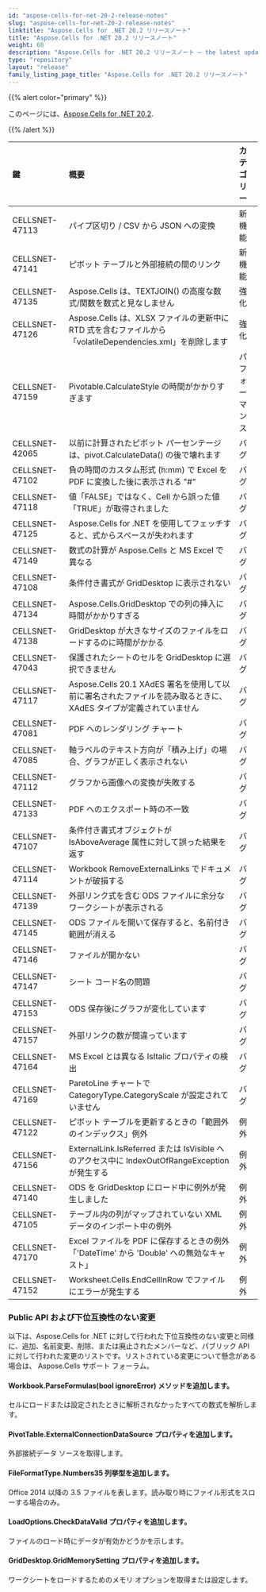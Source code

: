 ```yaml
---
id: "aspose-cells-for-net-20-2-release-notes"
slug: "aspose-cells-for-net-20-2-release-notes"
linktitle: "Aspose.Cells for .NET 20.2 リリースノート"
title: "Aspose.Cells for .NET 20.2 リリースノート"
weight: 60
description: "Aspose.Cells for .NET 20.2 リリースノート – the latest updates and fixes."
type: "repository"
layout: "release"
family_listing_page_title: "Aspose.Cells for .NET 20.2 リリースノート"
---
```

{{% alert color="primary" %}} 

このページには、[Aspose.Cells for .NET 20.2](https://www.nuget.org/packages/Aspose.Cells/20.2.0).

{{% /alert %}} 

|**鍵**|**概要**|**カテゴリー**|
|:- |:- |:- |
|CELLSNET-47113|パイプ区切り / CSV から JSON への変換|新機能|
|CELLSNET-47141|ピボット テーブルと外部接続の間のリンク|新機能|
|CELLSNET-47135|Aspose.Cells は、TEXTJOIN() の高度な数式/関数を数式と見なしません|強化|
|CELLSNET-47126|Aspose.Cells は、XLSX ファイルの更新中に RTD 式を含むファイルから「volatileDependencies.xml」を削除します|強化|
|CELLSNET-47159|Pivotable.CalculateStyle の時間がかかりすぎます|パフォーマンス|
|CELLSNET-42065|以前に計算されたピボット パーセンテージは、pivot.CalculateData() の後で壊れます|バグ|
|CELLSNET-47102|負の時間のカスタム形式 (h:mm) で Excel を PDF に変換した後に表示される "#"|バグ|
|CELLSNET-47118|値「FALSE」ではなく、Cell から誤った値「TRUE」が取得されました|バグ|
|CELLSNET-47125|Aspose.Cells for .NET を使用してフェッチすると、式からスペースが失われます|バグ|
|CELLSNET-47149|数式の計算が Aspose.Cells と MS Excel で異なる|バグ|
|CELLSNET-47108|条件付き書式が GridDesktop に表示されない|バグ|
|CELLSNET-47134|Aspose.Cells.GridDesktop での列の挿入に時間がかかりすぎる|バグ|
|CELLSNET-47138|GridDesktop が大きなサイズのファイルをロードするのに時間がかかる|バグ|
|CELLSNET-47043|保護されたシートのセルを GridDesktop に選択できません|バグ|
|CELLSNET-47117|Aspose.Cells 20.1 XAdES 署名を使用して以前に署名されたファイルを読み取るときに、XAdES タイプが定義されていません|バグ|
|CELLSNET-47081|PDF へのレンダリング チャート|バグ|
|CELLSNET-47085|軸ラベルのテキスト方向が「積み上げ」の場合、グラフが正しく表示されない|バグ|
|CELLSNET-47112|グラフから画像への変換が失敗する|バグ|
|CELLSNET-47133|PDF へのエクスポート時の不一致|バグ|
|CELLSNET-47107|条件付き書式オブジェクトが IsAboveAverage 属性に対して誤った結果を返す|バグ|
|CELLSNET-47114|Workbook RemoveExternalLinks でドキュメントが破損する|バグ|
|CELLSNET-47139|外部リンク式を含む ODS ファイルに余分なワークシートが表示される|バグ|
|CELLSNET-47145|ODS ファイルを開いて保存すると、名前付き範囲が消える|バグ|
|CELLSNET-47146|ファイルが開かない|バグ|
|CELLSNET-47147|シート コード名の問題|バグ|
|CELLSNET-47153|ODS 保存後にグラフが変化しています|バグ|
|CELLSNET-47157|外部リンクの数が間違っています|バグ|
|CELLSNET-47164|MS Excel とは異なる IsItalic プロパティの検出|バグ|
|CELLSNET-47169|ParetoLine チャートで CategoryType.CategoryScale が設定されていません|バグ|
|CELLSNET-47122|ピボット テーブルを更新するときの「範囲外のインデックス」例外|例外|
|CELLSNET-47156|ExternalLink.IsReferred または IsVisible へのアクセス中に IndexOutOfRangeException が発生する|例外|
|CELLSNET-47140|ODS を GridDesktop にロード中に例外が発生しました|例外|
|CELLSNET-47105|テーブル内の列がマップされていない XML データのインポート中の例外|例外|
|CELLSNET-47170|Excel ファイルを PDF に保存するときの例外「'DateTime' から 'Double' への無効なキャスト」|例外|
|CELLSNET-47152|Worksheet.Cells.EndCellInRow でファイルにエラーが発生する|例外|
### **Public API および下位互換性のない変更**
以下は、Aspose.Cells for .NET に対して行われた下位互換性のない変更と同様に、追加、名前変更、削除、または廃止されたメンバーなど、パブリック API に対して行われた変更のリストです。リストされている変更について懸念がある場合は、 Aspose.Cells サポート フォーラム。
#### **Workbook.ParseFormulas(bool ignoreError) メソッドを追加します。**
セルにロードまたは設定されたときに解析されなかったすべての数式を解析します。
#### **PivotTable.ExternalConnectionDataSource プロパティを追加します。**
外部接続データ ソースを取得します。
#### **FileFormatType.Numbers35 列挙型を追加します。**
Office 2014 以降の 3.5 ファイルを表します。読み取り時にファイル形式をスローする場合のみ。
#### **LoadOptions.CheckDataValid プロパティを追加します。**
ファイルのロード時にデータが有効かどうかを示します。
#### **GridDesktop.GridMemorySetting プロパティを追加します。**
ワークシートをロードするためのメモリ オプションを取得または設定します。
